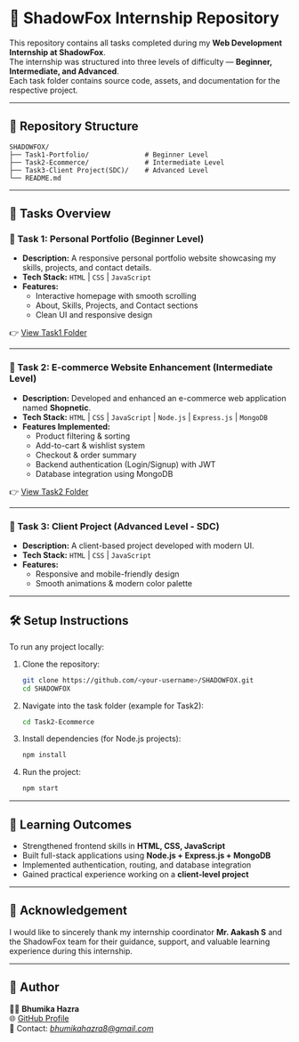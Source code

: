 # 🌟 ShadowFox Internship Repository

This repository contains all tasks completed during my **Web Development Internship at ShadowFox**.  
The internship was structured into three levels of difficulty — **Beginner, Intermediate, and Advanced**.  
Each task folder contains source code, assets, and documentation for the respective project.  

---

## 📂 Repository Structure

```
SHADOWFOX/
├── Task1-Portfolio/              # Beginner Level
├── Task2-Ecommerce/              # Intermediate Level
├── Task3-Client Project(SDC)/    # Advanced Level
└── README.md
```

---

## 🚀 Tasks Overview

### 🔹 Task 1: Personal Portfolio (Beginner Level)
- **Description:** A responsive personal portfolio website showcasing my skills, projects, and contact details.  
- **Tech Stack:** `HTML` | `CSS` | `JavaScript`  
- **Features:**
  - Interactive homepage with smooth scrolling
  - About, Skills, Projects, and Contact sections
  - Clean UI and responsive design  

👉 [View Task1 Folder](./Task1-Portfolio)

---

### 🔹 Task 2: E-commerce Website Enhancement (Intermediate Level)
- **Description:** Developed and enhanced an e-commerce web application named **Shopnetic**.  
- **Tech Stack:** `HTML` | `CSS` | `JavaScript` | `Node.js` | `Express.js` | `MongoDB`  
- **Features Implemented:**
  - Product filtering & sorting  
  - Add-to-cart & wishlist system  
  - Checkout & order summary  
  - Backend authentication (Login/Signup) with JWT  
  - Database integration using MongoDB  

👉 [View Task2 Folder](./Task2-Ecommerce)

---

### 🔹 Task 3: Client Project (Advanced Level - SDC)
- **Description:** A client-based project developed with modern UI.  
- **Tech Stack:** `HTML` | `CSS` | `JavaScript`  
- **Features:**
  - Responsive and mobile-friendly design  
  - Smooth animations & modern color palette  

---

## 🛠️ Setup Instructions

To run any project locally:

1. Clone the repository:
   ```bash
   git clone https://github.com/<your-username>/SHADOWFOX.git
   cd SHADOWFOX
   ```

2. Navigate into the task folder (example for Task2):
   ```bash
   cd Task2-Ecommerce
   ```

3. Install dependencies (for Node.js projects):
   ```bash
   npm install
   ```

4. Run the project:
   ```bash
   npm start
   ```

---

## 🎯 Learning Outcomes
- Strengthened frontend skills in **HTML, CSS, JavaScript**  
- Built full-stack applications using **Node.js + Express.js + MongoDB**  
- Implemented authentication, routing, and database integration  
- Gained practical experience working on a **client-level project**  

---

## 🙏 Acknowledgement
I would like to sincerely thank my internship coordinator **Mr. Aakash S** and the ShadowFox team for their guidance, support, and valuable learning experience during this internship.  

---

## 📌 Author
👩‍💻 **Bhumika Hazra**  
🌐 [GitHub Profile](https://github.com/Bhumika0305)  
📧 Contact: *bhumikahazra8@gmail.com*
